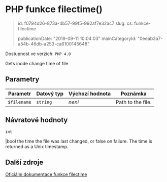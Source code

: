 PHP funkce filectime()
======================

> id: f0794d26-873a-4b57-99f5-992af7e32ac7
> slug:
> 	cs: funkce-filectime
>
> publicationDate: "2019-09-11 10:04:03"
> mainCategoryId: "0eeab3a7-a54b-46db-a253-ca6100145648"

Dostupnost ve verzích: `PHP 4.0`

Gets inode change time of file


Parametry
--------------

| Parametr | Datový typ | Výchozí hodnota | Poznámka |
|-----|-----|-----|-----|
| `$filename` | `string` | *není* | Path to the file. |


Návratové hodnoty
----------------

`int`

|bool the time the file was last changed, or false on failure.
The time is returned as a Unix timestamp.

Další zdroje
------------

[Oficiální dokumentace funkce filectime](https://www.php.net/manual/en/function.filectime.php)
